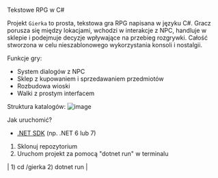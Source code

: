 Tekstowe RPG w C#

Projekt `Gierka` to prosta, tekstowa gra RPG napisana w języku C#. Gracz porusza się między lokacjami, wchodzi w interakcje z NPC, handluje w sklepie i podejmuje decyzje wpływające na przebieg rozgrywki.
Całość stworzona w celu nieszablonowego wykorzystania konsoli i nostalgii.

Funkcje gry:

-  System dialogów z NPC
-  Sklep z kupowaniem i sprzedawaniem przedmiotów
-  Rozbudowa wioski
-  Walki z prostym interfacem

Struktura katalogów:
![image](https://github.com/user-attachments/assets/41d0061e-a898-4154-8a3b-92507179b390)




Jak uruchomić?
- [.NET SDK](https://dotnet.microsoft.com/en-us/download) (np. .NET 6 lub 7)

1. Sklonuj repozytorium
2. Uruchom projekt za pomocą "dotnet run" w terminalu
   
  | 1) cd /gierka     2) dotnet run |
